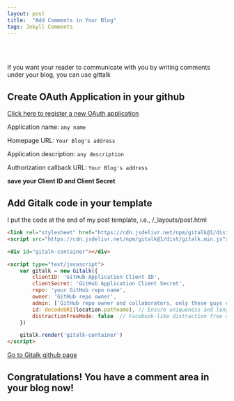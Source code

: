 ```yaml
---
layout: post
title:  "Add Comments in Your Blog"
tags: Jekyll Comments 
---
```


<br/><br/>

If you want your reader to communicate with you by writing comments under your blog, you can use gittalk

## Create OAuth Application in your github

[Click here to register a new OAuth application](https://github.com/settings/applications/new)

Application name: `any name`

Homepage URL: `Your Blog's address`

Application description: `any description`

Authorization callback URL: `Your Blog's address`

**save your Client ID and Client Secret**

## Add Gitalk code in your template

I put the code at the end of my post template, i.e., /_layouts/post.html

```html
<link rel="stylesheet" href="https://cdn.jsdelivr.net/npm/gitalk@1/dist/gitalk.css">
<script src="https://cdn.jsdelivr.net/npm/gitalk@1/dist/gitalk.min.js"></script>

<div id="gitalk-container"></div>

<script type="text/javascript">
    var gitalk = new Gitalk({
        clientID: 'GitHub Application Client ID',
        clientSecret: 'GitHub Application Client Secret',
        repo: 'your GitHub repo name',
        owner: 'GitHub repo owner',
        admin: ['GitHub repo owner and collaborators, only these guys can initialize github issues'],
        id: decodeURI(location.pathname), // Ensure uniqueness and length less than 50
        distractionFreeMode: false  // Facebook-like distraction free mode
    })

    gitalk.render('gitalk-container')
</script>
```

[Go to Gitalk github page](https://github.com/gitalk/gitalk)


## Congratulations! You have a comment area in your blog now!



